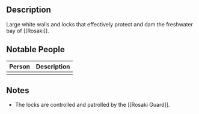 ## Description
Large white walls and locks that effectively protect and dam the freshwater bay of [[Rosaki]].

## Notable People
| Person | Description |
| ------ | ----------- |
|        |             |

## Notes
* The locks are controlled and patrolled by the [[Rosaki Guard]].